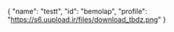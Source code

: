 {
  "name": "testt",
  "id": "bemolap",
  "profile": "https://s6.uupload.ir/files/download_tbdz.png"
}
